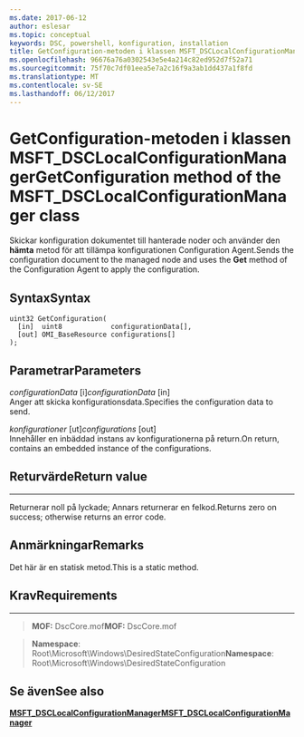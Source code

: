 ```yaml
---
ms.date: 2017-06-12
author: eslesar
ms.topic: conceptual
keywords: DSC, powershell, konfiguration, installation
title: GetConfiguration-metoden i klassen MSFT_DSCLocalConfigurationManager
ms.openlocfilehash: 96676a76a0302543e5e4a214c82ed952d7f52a71
ms.sourcegitcommit: 75f70c7df01eea5e7a2c16f9a3ab1dd437a1f8fd
ms.translationtype: MT
ms.contentlocale: sv-SE
ms.lasthandoff: 06/12/2017
---
```

# <a name="getconfiguration-method-of-the-msftdsclocalconfigurationmanager-class"></a><span data-ttu-id="78083-103">GetConfiguration-metoden i klassen MSFT_DSCLocalConfigurationManager</span><span class="sxs-lookup"><span data-stu-id="78083-103">GetConfiguration method of the MSFT_DSCLocalConfigurationManager class</span></span>

<span data-ttu-id="78083-104">Skickar konfiguration dokumentet till hanterade noder och använder den **hämta** metod för att tillämpa konfigurationen Configuration Agent.</span><span class="sxs-lookup"><span data-stu-id="78083-104">Sends the configuration document to the managed node and uses the **Get** method of the Configuration Agent to apply the configuration.</span></span>

<a name="syntax"></a><span data-ttu-id="78083-105">Syntax</span><span class="sxs-lookup"><span data-stu-id="78083-105">Syntax</span></span>
------

```mof
uint32 GetConfiguration(
  [in]  uint8            configurationData[],
  [out] OMI_BaseResource configurations[]
);
```

<a name="parameters"></a><span data-ttu-id="78083-106">Parametrar</span><span class="sxs-lookup"><span data-stu-id="78083-106">Parameters</span></span>
----------

<span data-ttu-id="78083-107">*configurationData* \[i\]</span><span class="sxs-lookup"><span data-stu-id="78083-107">*configurationData* \[in\]</span></span>  
<span data-ttu-id="78083-108">Anger att skicka konfigurationsdata.</span><span class="sxs-lookup"><span data-stu-id="78083-108">Specifies the configuration data to send.</span></span>

<span data-ttu-id="78083-109">*konfigurationer* \[ut\]</span><span class="sxs-lookup"><span data-stu-id="78083-109">*configurations* \[out\]</span></span>  
<span data-ttu-id="78083-110">Innehåller en inbäddad instans av konfigurationerna på return.</span><span class="sxs-lookup"><span data-stu-id="78083-110">On return, contains an embedded instance of the configurations.</span></span>

## <a name="return-value"></a><span data-ttu-id="78083-111">Returvärde</span><span class="sxs-lookup"><span data-stu-id="78083-111">Return value</span></span>
------------

<span data-ttu-id="78083-112">Returnerar noll på lyckade; Annars returnerar en felkod.</span><span class="sxs-lookup"><span data-stu-id="78083-112">Returns zero on success; otherwise returns an error code.</span></span>

## <a name="remarks"></a><span data-ttu-id="78083-113">Anmärkningar</span><span class="sxs-lookup"><span data-stu-id="78083-113">Remarks</span></span>

<span data-ttu-id="78083-114">Det här är en statisk metod.</span><span class="sxs-lookup"><span data-stu-id="78083-114">This is a static method.</span></span>

## <a name="requirements"></a><span data-ttu-id="78083-115">Krav</span><span class="sxs-lookup"><span data-stu-id="78083-115">Requirements</span></span>
------------
><span data-ttu-id="78083-116">**MOF:** DscCore.mof</span><span class="sxs-lookup"><span data-stu-id="78083-116">**MOF:** DscCore.mof</span></span>

><span data-ttu-id="78083-117">**Namespace**: Root\Microsoft\Windows\DesiredStateConfiguration</span><span class="sxs-lookup"><span data-stu-id="78083-117">**Namespace**: Root\Microsoft\Windows\DesiredStateConfiguration</span></span>


## <a name="see-also"></a><span data-ttu-id="78083-118">Se även</span><span class="sxs-lookup"><span data-stu-id="78083-118">See also</span></span>


[<span data-ttu-id="78083-119">**MSFT_DSCLocalConfigurationManager**</span><span class="sxs-lookup"><span data-stu-id="78083-119">**MSFT_DSCLocalConfigurationManager**</span></span>](msft-dsclocalconfigurationmanager.md)
 

 



